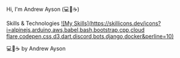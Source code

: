 Hi, I'm Andrew Ayson (💻💖☕)

Skills & Technologies
[![My Skills](https://skillicons.dev/icons?i=alpinejs,arduino,aws,babel,bash,bootstrap,cpp,cloud flare,codepen,css,d3,dart,discord,bots,django,docker&perline=10)](https://skillicons.dev)



💻💖☕ by Andrew Ayson
